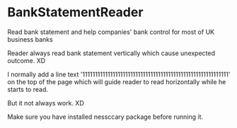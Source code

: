 # BankStatementReader

Read bank statement and help companies' bank control for most of UK business banks

Reader always read bank statement vertically which cause unexpected outcome. XD

I normally add a line text '1111111111111111111111111111111111111111111111111111111111' on the top of the page which will guide reader to read horizontally while he starts to read.

But it not always work. XD

Make sure you have installed nessccary package before running it.
